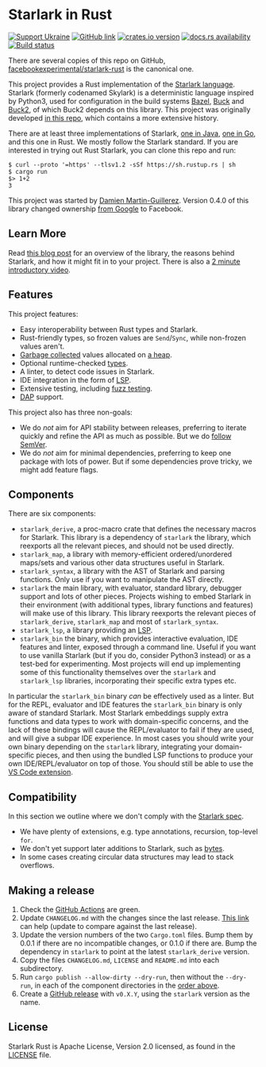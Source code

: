 # Starlark in Rust

[![Support Ukraine](https://img.shields.io/badge/Support-Ukraine-FFD500?style=flat&labelColor=005BBB)](https://opensource.fb.com/support-ukraine)
[![GitHub link](https://img.shields.io/badge/GitHub-facebookexperimental%2Fstarlark--rust-blue.svg)](https://github.com/facebookexperimental/starlark-rust)
[![crates.io version](https://img.shields.io/crates/v/starlark.svg)](https://crates.io/crates/starlark)
[![docs.rs availability](https://img.shields.io/docsrs/starlark?label=docs.rs)](https://docs.rs/starlark/)
[![Build status](https://img.shields.io/github/actions/workflow/status/facebookexperimental/starlark-rust/ci.yml?branch=main)](https://github.com/facebookexperimental/starlark-rust/actions)

There are several copies of this repo on GitHub,
[facebookexperimental/starlark-rust](https://github.com/facebookexperimental/starlark-rust)
is the canonical one.

This project provides a Rust implementation of the
[Starlark language](https://github.com/bazelbuild/starlark/blob/master/spec.md).
Starlark (formerly codenamed Skylark) is a deterministic language inspired by
Python3, used for configuration in the build systems
[Bazel](https://bazel.build), [Buck](https://buck.build) and
[Buck2](https://buck2.build), of which Buck2 depends on this library. This
project was originally developed
[in this repo](https://github.com/google/starlark-rust), which contains a more
extensive history.

There are at least three implementations of Starlark,
[one in Java](https://github.com/bazelbuild/starlark),
[one in Go](https://github.com/google/starlark-go), and this one in Rust. We
mostly follow the Starlark standard. If you are interested in trying out Rust
Starlark, you can clone this repo and run:

```shell
$ curl --proto '=https' --tlsv1.2 -sSf https://sh.rustup.rs | sh
$ cargo run
$> 1+2
3
```

This project was started by
[Damien Martin-Guillerez](https://github.com/damienmg). Version 0.4.0 of this
library changed ownership [from Google](https://github.com/google/starlark-rust)
to Facebook.

## Learn More

Read
[this blog post](https://developers.facebook.com/blog/post/2021/04/08/rust-starlark-library/)
for an overview of the library, the reasons behind Starlark, and how it might
fit in to your project. There is also a
[2 minute introductory video](https://www.youtube.com/watch?v=3kHER3KIPj4).

## Features

This project features:

- Easy interoperability between Rust types and Starlark.
- Rust-friendly types, so frozen values are `Send`/`Sync`, while non-frozen
  values aren't.
- [Garbage collected](docs/gc.md) values allocated on [a heap](docs/heaps.md).
- Optional runtime-checked [types](docs/types.md).
- A linter, to detect code issues in Starlark.
- IDE integration in the form of
  [LSP](https://microsoft.github.io/language-server-protocol/).
- Extensive testing, including
  [fuzz testing](https://github.com/google/oss-fuzz/tree/master/projects/starlark-rust).
- [DAP](https://microsoft.github.io/debug-adapter-protocol/) support.

This project also has three non-goals:

- We do _not_ aim for API stability between releases, preferring to iterate
  quickly and refine the API as much as possible. But we do
  [follow SemVer](https://doc.rust-lang.org/cargo/reference/semver.html).
- We do _not_ aim for minimal dependencies, preferring to keep one package with
  lots of power. But if some dependencies prove tricky, we might add feature
  flags.

## Components

There are six components:

- `starlark_derive`, a proc-macro crate that defines the necessary macros for
  Starlark. This library is a dependency of `starlark` the library, which
  reexports all the relevant pieces, and should not be used directly.
- `starlark_map`, a library with memory-efficient ordered/unordered maps/sets
  and various other data structures useful in Starlark.
- `starlark_syntax`, a library with the AST of Starlark and parsing functions.
  Only use if you want to manipulate the AST directly.
- `starlark` the main library, with evaluator, standard library, debugger
  support and lots of other pieces. Projects wishing to embed Starlark in their
  environment (with additional types, library functions and features) will make
  use of this library. This library reexports the relevant pieces of
  `starlark_derive`, `starlark_map` and most of `starlark_syntax`.
- `starlark_lsp`, a library providing an
  [LSP](https://microsoft.github.io/language-server-protocol/).
- `starlark_bin` the binary, which provides interactive evaluation, IDE features
  and linter, exposed through a command line. Useful if you want to use vanilla
  Starlark (but if you do, consider Python3 instead) or as a test-bed for
  experimenting. Most projects will end up implementing some of this
  functionality themselves over the `starlark` and `starlark_lsp` libraries,
  incorporating their specific extra types etc.

In particular the `starlark_bin` binary _can_ be effectively used as a linter.
But for the REPL, evaluator and IDE features the `starlark_bin` binary is only
aware of standard Starlark. Most Starlark embeddings supply extra functions and
data types to work with domain-specific concerns, and the lack of these bindings
will cause the REPL/evaluator to fail if they are used, and will give a subpar
IDE experience. In most cases you should write your own binary depending on the
`starlark` library, integrating your domain-specific pieces, and then using the
bundled LSP functions to produce your own IDE/REPL/evaluator on top of those.
You should still be able to use the [VS Code extension](vscode/README.md).

## Compatibility

In this section we outline where we don't comply with the
[Starlark spec](https://github.com/bazelbuild/starlark/blob/master/spec.md).

- We have plenty of extensions, e.g. type annotations, recursion, top-level
  `for`.
- We don't yet support later additions to Starlark, such as
  [bytes](https://github.com/facebookexperimental/starlark-rust/issues/4).
- In some cases creating circular data structures may lead to stack overflows.

## Making a release

1. Check the
   [GitHub Actions](https://github.com/facebookexperimental/starlark-rust/actions)
   are green.
2. Update `CHANGELOG.md` with the changes since the last release.
   [This link](https://github.com/facebookexperimental/starlark-rust/compare/v0.4.0...main)
   can help (update to compare against the last release).
3. Update the version numbers of the two `Cargo.toml` files. Bump them by 0.0.1
   if there are no incompatible changes, or 0.1.0 if there are. Bump the
   dependency in `starlark` to point at the latest `starlark_derive` version.
4. Copy the files `CHANGELOG.md`, `LICENSE` and `README.md` into each
   subdirectory.
5. Run `cargo publish --allow-dirty --dry-run`, then without the `--dry-run`, in
   each of the component directories in the [order above](#components).
6. Create a
   [GitHub release](https://github.com/facebookexperimental/starlark-rust/releases/new)
   with `v0.X.Y`, using the `starlark` version as the name.

## License

Starlark Rust is Apache License, Version 2.0 licensed, as found in the
[LICENSE](LICENSE) file.
